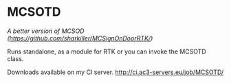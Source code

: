 MCSOTD
===
*A better version of MCSOD (https://github.com/sharkiller/MCSignOnDoorRTK/)*

Runs standalone, as a module for RTK or you can invoke the MCSOTD class.

Downloads available on my CI server.
http://ci.ac3-servers.eu/job/MCSOTD/